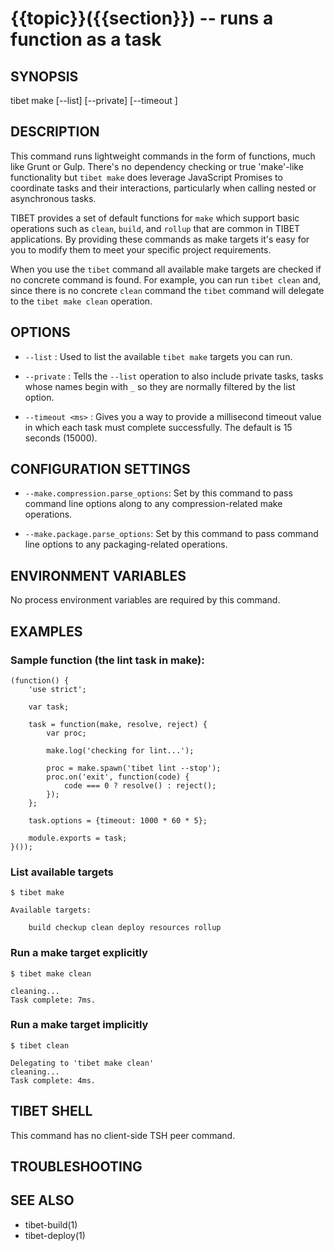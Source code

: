 {{topic}}({{section}}) -- runs a function as a task
=============================================

## SYNOPSIS

tibet make <target> [--list] [--private] [--timeout <ms>]

## DESCRIPTION

This command runs lightweight commands in the form of functions, much like Grunt
or Gulp. There's no dependency checking or true 'make'-like functionality but
`tibet make` does leverage JavaScript Promises to coordinate tasks and their
interactions, particularly when calling nested or asynchronous tasks.

TIBET provides a set of default functions for `make` which support basic
operations such as `clean`, `build`, and `rollup` that are common in TIBET
applications. By providing these commands as make targets it's easy for you to
modify them to meet your specific project requirements.

When you use the `tibet` command all available make targets are checked if no
concrete command is found. For example, you can run `tibet clean` and, since
there is no concrete `clean` command the `tibet` command will delegate to the
`tibet make clean` operation.

## OPTIONS

  * `--list` :
    Used to list the available `tibet make` targets you can run.

  * `--private` :
    Tells the `--list` operation to also include private tasks, tasks whose
names begin with `_` so they are normally filtered by the list option.

  * `--timeout <ms>` :
    Gives you a way to provide a millisecond timeout value in which each task
must complete successfully. The default is 15 seconds (15000).

## CONFIGURATION SETTINGS

  * `--make.compression.parse_options`:
    Set by this command to pass command line options along to any
compression-related make operations.

  * `--make.package.parse_options`:
    Set by this command to pass command line options to any packaging-related
operations.

## ENVIRONMENT VARIABLES

No process environment variables are required by this command.

## EXAMPLES

### Sample function (the lint task in make):

    (function() {
        'use strict';

        var task;

        task = function(make, resolve, reject) {
            var proc;

            make.log('checking for lint...');

            proc = make.spawn('tibet lint --stop');
            proc.on('exit', function(code) {
                code === 0 ? resolve() : reject();
            });
        };

        task.options = {timeout: 1000 * 60 * 5};

        module.exports = task;
    }());

### List available targets

    $ tibet make

    Available targets:

        build checkup clean deploy resources rollup

### Run a make target explicitly

    $ tibet make clean

    cleaning...
    Task complete: 7ms.

### Run a make target implicitly

    $ tibet clean

    Delegating to 'tibet make clean'
    cleaning...
    Task complete: 4ms.

## TIBET SHELL

This command has no client-side TSH peer command.

## TROUBLESHOOTING


## SEE ALSO

  * tibet-build(1)
  * tibet-deploy(1)

